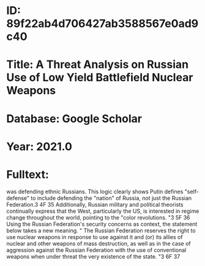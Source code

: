 # ID: 89f22ab4d706427ab3588567e0ad9c40
# Title: A Threat Analysis on Russian Use of Low Yield Battlefield Nuclear Weapons
# Database: Google Scholar
# Year: 2021.0
# Fulltext:
was defending ethnic Russians.
This logic clearly shows Putin defines "self-defense" to include defending the "nation" of Russia, not just the Russian Federation.3 4F 35 Additionally, Russian military and political theorists continually express that the West, particularly the US, is interested in regime change throughout the world, pointing to the "color revolutions.
"3 5F 36 Using the Russian Federation's security concerns as context, the statement below takes a new meaning. "
The Russian Federation reserves the right to use nuclear weapons in response to use against it and (or) its allies of nuclear and other weapons of mass destruction, as well as in the case of aggression against the Russian Federation with the use of conventional weapons when under threat the very existence of the state.
"3 6F 37